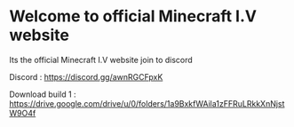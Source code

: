 # Welcome to official Minecraft I.V website
Its the official Minecraft I.V website join to discord

Discord : https://discord.gg/awnRGCFpxK

Download build 1 : https://drive.google.com/drive/u/0/folders/1a9BxkfWAila1zFFRuLRkkXnNjstW9O4f
